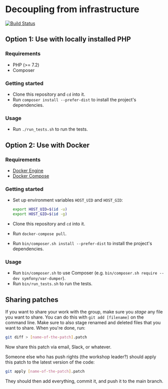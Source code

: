 # Decoupling from infrastructure

[![Build Status](https://travis-ci.org/matthiasnoback/decoupling-from-infrastructure-workshop.svg?branch=master)](https://travis-ci.org/matthiasnoback/decoupling-from-infrastructure-workshop)

## Option 1: Use with locally installed PHP

### Requirements

- PHP (>= 7.2)
- Composer

### Getting started

- Clone this repository and `cd` into it.
- Run `composer install --prefer-dist` to install the project's dependencies.

### Usage

- Run `./run_tests.sh` to run the tests.

## Option 2: Use with Docker

### Requirements

- [Docker Engine](https://docs.docker.com/engine/installation/)
- [Docker Compose](https://docs.docker.com/compose/install/)

### Getting started

- Set up environment variables `HOST_UID` and `HOST_GID`:

    ~~~bash
    export HOST_UID=$(id -u)
    export HOST_GID=$(id -g)
    ~~~

- Clone this repository and `cd` into it.
- Run `docker-compose pull`.
- Run `bin/composer.sh install --prefer-dist` to install the project's dependencies.

### Usage

- Run `bin/composer.sh` to use Composer (e.g. `bin/composer.sh require --dev symfony/var-dumper`).
- Run `bin/run_tests.sh` to run the tests.

## Sharing patches

If you want to share your work with the group, make sure you _stage_ any file you want to share. You can do this with `git add [filename]` on the command line. Make sure to also stage renamed and deleted files that you want to share. When you're done, run:

```bash
git diff > [name-of-the-patch].patch
```

Now share this patch via email, Slack, or whatever.

Someone else who has push rights (the workshop leader?) should apply this patch to the latest version of the code:

```bash
git apply [name-of-the-patch].patch
```

They should then add everything, commit it, and push it to the main branch.
